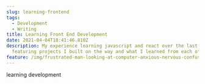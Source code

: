 ```yaml
---
slug: learning-frontend
tags:
  - Development
  - Writing
title: Learning Front End Development
date: 2021-04-04T18:41:46.810Z
description: My experience learning javascript and react over the last year,
  featuring projects I built on the way and what I learned from each of them.
feature: /img/frustrated-man-looking-at-computer-anxious-nervous-confused.jpeg
---
```

learning development